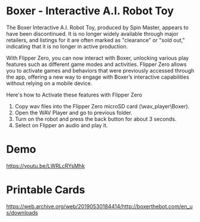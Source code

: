 # Boxer - Interactive A.I. Robot Toy
The Boxer Interactive A.I. Robot Toy, produced by Spin Master, appears to have been discontinued. It is no longer widely available through major retailers, and listings for it are often marked as "clearance" or "sold out," indicating that it is no longer in active production. 

With Flipper Zero, you can now interact with Boxer, unlocking various play features such as different game modes and activities. Flipper Zero allows you to activate games and behaviors that were previously accessed through the app, offering a new way to engage with Boxer’s interactive capabilities without relying on a mobile device.

Here's how to Activate these features with Flipper Zero

1. Copy wav files into the Flipper Zero microSD card (\wav_player\Boxer).
2. Open the WAV Player and go to previous folder.
3. Turn on the robot and press the back button for about 3 seconds.
4. Select on Flipper an audio and play it.

# Demo
https://youtu.be/LWRLcRYsMhk

# Printable Cards
https://web.archive.org/web/20190530184414/http://boxerthebot.com/en_us/downloads